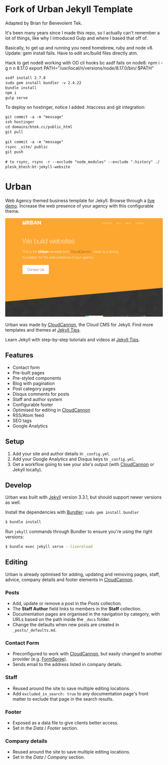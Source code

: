 # Fork of Urban Jekyll Template

Adapted by Brian for Benevolent Tek.

It's been many years since I made this repo, so I actually can't remember a lot of things, like why I introduced Gulp
and where I based that off of.

Basically, to get up and running you need homebrew, ruby and node v8.
Update: gem install fails. Have to edit src/build files directly atm.

Hack to get node8 working with OD cli hooks bc asdf fails on node8:
npm i -g n
n 8.17.0
export PATH="/usr/local/n/versions/node/8.17.0/bin/:$PATH"

```
asdf install 2.7.8
sudo gem install bundler -v 2.4.22
bundle install
npm i
gulp serve
```

To deploy on hostinger, notice I added .htaccess and git integration:

```
git commit -a -m "message"
ssh hostinger
cd domains/btek.cc/public_html
git pull

git commit -a -m "message"
rsync _site/ public
git push

# to rsync, rsync -r --exclude "node_modules" --exclude ".history" ./ plesk_btech:bt-jekyll-website

```


# Urban

Web Agency themed business template for Jekyll. Browse through a [live demo](https://teal-worm.cloudvent.net/).
Increase the web presence of your agency with this configurable theme.

![Urban template screenshot](images/_screenshot.png)

Urban was made by [CloudCannon](http://cloudcannon.com/), the Cloud CMS for Jekyll.
Find more templates and themes at [Jekyll Tips](http://jekyll.tips/templates/).

Learn Jekyll with step-by-step tutorials and videos at [Jekyll Tips](http://jekyll.tips/).

## Features

* Contact form
* Pre-built pages
* Pre-styled components
* Blog with pagination
* Post category pages
* Disqus comments for posts
* Staff and author system
* Configurable footer
* Optimised for editing in [CloudCannon](http://cloudcannon.com/)
* RSS/Atom feed
* SEO tags
* Google Analytics

## Setup

1. Add your site and author details in `_config.yml`.
2. Add your Google Analytics and Disqus keys to `_config.yml`.
3. Get a workflow going to see your site's output (with [CloudCannon](https://app.cloudcannon.com/) or Jekyll locally).

## Develop

Urban was built with [Jekyll](http://jekyllrb.com/) version 3.3.1, but should support newer versions as well.

Install the dependencies with [Bundler](http://bundler.io/): `sudo gem install bundler`

~~~bash
$ bundle install
~~~

Run `jekyll` commands through Bundler to ensure you're using the right versions:

~~~bash
$ bundle exec jekyll serve --livereload
~~~

## Editing

Urban is already optimised for adding, updating and removing pages, staff, advice, company details and footer elements in [CloudCannon](https://app.cloudcannon.com/).

### Posts

* Add, update or remove a post in the *Posts* collection.
* The **Staff Author** field links to members in the **Staff** collection.
* Documentation pages are organised in the navigation by category, with URLs based on the path inside the `_docs` folder.
* Change the defaults when new posts are created in `_posts/_defaults.md`.

### Contact Form

* Preconfigured to work with [CloudCannon](https://app.cloudcannon.com/), but easily changed to another provider (e.g. [FormSpree](https://formspree.io/)).
* Sends email to the address listed in company details.

### Staff

* Reused around the site to save multiple editing locations.
* Add `excluded_in_search: true` to any documentation page's front matter to exclude that page in the search results.

### Footer

* Exposed as a data file to give clients better access.
* Set in the *Data* / *Footer* section.

### Company details

* Reused around the site to save multiple editing locations.
* Set in the *Data* / *Company* section.

